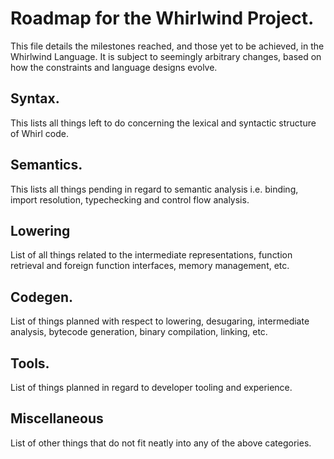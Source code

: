 # Roadmap for the Whirlwind Project.

This file details the milestones reached, and those yet to be achieved, in the Whirlwind Language. It is subject to seemingly arbitrary changes, based on how the constraints and language designs evolve.

## Syntax.

This lists all things left to do concerning the lexical and syntactic structure of Whirl code.

## Semantics.

This lists all things pending in regard to semantic analysis i.e. binding, import resolution, typechecking and control flow analysis.

## Lowering

List of all things related to the intermediate representations, function retrieval and foreign function interfaces, memory management, etc.

## Codegen.

List of things planned with respect to lowering, desugaring, intermediate analysis, bytecode generation, binary compilation, linking, etc.

## Tools.

List of things planned in regard to developer tooling and experience.

## Miscellaneous

List of other things that do not fit neatly into any of the above categories.
